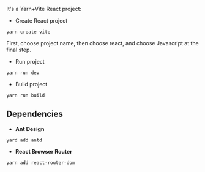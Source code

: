 
It's a Yarn+Vite React project:
- Create React project
```
yarn create vite
```
First, choose project name, then choose react, and choose Javascript at the final step.
- Run project
```
yarn run dev
```
- Build project
```
yarn run build
```

## Dependencies
- **Ant Design**

```
yard add antd
```

- **React Browser Router**

```
yarn add react-router-dom
```